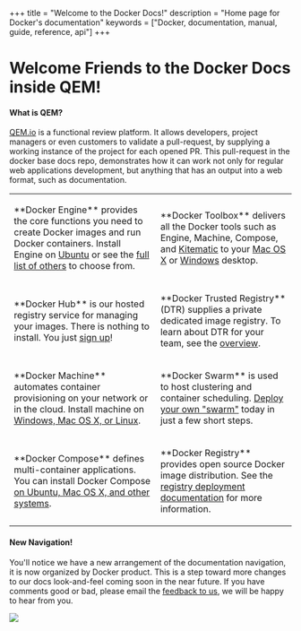 +++
title = "Welcome to the Docker Docs!"
description = "Home page for Docker's documentation"
keywords = ["Docker, documentation, manual, guide, reference, api"]
+++

# Welcome Friends to the Docker Docs inside QEM!

#### **What is QEM?**

[QEM.io](http://qem.io) is a functional review platform. It allows developers,
project managers or even customers to validate a pull-request, by supplying a
working instance of the project for each opened PR. This pull-request in the
docker base docs repo, demonstrates how it can work not only for regular web
applications development, but anything that has an output into a web format,
such as documentation.

<style type="text/css">
.splash {border:0;background:none;}
.splash td{vertical-align:top;background:none;padding:10px 5px;border-style:none;border-width:0px;overflow:hidden;word-break:normal;}
</style>
<table id="splashTable">
  <tr>
    <td class="splash-031e">
    <p>
    **Docker Engine** provides the core functions you need to create Docker images and run Docker containers. Install Engine
    on <a href="engine/installation/linux/ubuntulinux/"/>Ubuntu</a> or see the <a href="/engine/installation/"/>full list of others</a> to choose from.
    </p> </td>
    <td class="splash-031e"><p>**Docker Toolbox** delivers all the Docker tools such as Engine, Machine, Compose, and <a href="/kitematic/"/>Kitematic</a> to your <a href="/engine/installation/mac"/>Mac OS
    X</a> or <a href="/engine/installation/windows"/>Windows</a> desktop.
</tr>
<tr>
    <td class="splash-031e"><p>
    **Docker Hub** is our hosted registry service for managing your images. There
    is nothing to install. You just <a
    href="https://hub.docker.com/">sign up</a>!
    <p></td>
    <td class="splash-031e"><p>
    **Docker Trusted Registry** (DTR) supplies a private dedicated image registry. To learn about DTR
for your team, see the <a href="/docker-trusted-registry/">overview</a>.
    </p> </td>
  </tr>
  <tr>
    <td class="splash-031e"><p>
    **Docker Machine** automates container provisioning on your network or in
    the cloud. Install machine on <a href="/machine/install-machine/">Windows, Mac OS
    X, or Linux</a>.<p>
    </td>
    <td class="splash-031e"><p>
    **Docker Swarm** is used to host clustering and container scheduling. <a
    href="/swarm/get-swarm/">Deploy your own "swarm"</a> today in just a
    few short steps.
    </p></td>
  </tr>
<tr>  
    <td class="splash-031e"><p>
    **Docker Compose** defines multi-container applications. You can install
    Docker Compose <a href="/compose/install/">on Ubuntu, Mac OS X, and other
    systems</a>.<p></td>
    <td class="splash-031e"><p>
    **Docker Registry** provides open source Docker image distribution. See the
    <a href="/registry/deploying/">registry deployment documentation</a> for more
    information.
    </P></td>
  </tr>
</table>

#### **New Navigation!**

You'll notice we have a new arrangement of the documentation navigation, it is
now organized by Docker product. This is a step toward more changes to our docs
look-and-feel coming soon in the near future. If you have comments good or bad,
please email the <a href="mailto:feedback@docker.com">feedback to us</a>, we
will be happy to hear from you.

![](https://docs.docker.com/images/docker-friends.png)
